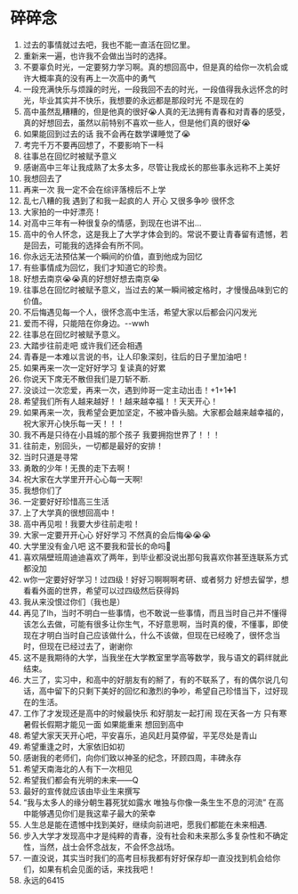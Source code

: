 # 碎碎念
1. 过去的事情就过去吧，我也不能一直活在回忆里。
2. 重新来一遍，也许我不会做出当时的选择。
3. 不要辜负时光，一定要努力学习啊。真的想回高中，但是真的给你一次机会或许大概率真的没有再上一次高中的勇气
4. 一段充满快乐与烦躁的时光，一段我回不去的时光，一段值得我永远怀念的时光，毕业其实并不快乐，我想要的永远都是那段时光 不是现在的
5. 高中虽然乱糟糟的，但是他真的很好😭人真的无法拥有青春和对青春的感受，真的好想回去，虽然以前特别不喜欢一些人，但是他们真的很好😭
6. 如果能回到过去的话 我不会再在数学课睡觉了😭
7. 考完千万不要再回想了，不要影响下一科
8. 往事总在回忆时被赋予意义
9. 感谢高中三年让我成熟了太多太多，尽管让我成长的那些事永远称不上美好
10. 我想回去了
11. 再来一次 我一定不会在综评落榜后不上学
12. 乱七八糟的我 遇到了和我一起疯的人 开心 又很多争吵 很怀念
13. 大家拍的一中好漂亮！
14. 对高中三年有一种很复杂的情感，到现在也讲不出…
15. 高中的令人怀念，这是我上了大学才体会到的。常说不要让青春留有遗憾，若是回去，可能我的选择会有所不同。
16. 你永远无法预估某一个瞬间的价值，直到他成为回忆
17. 有些事情成为回忆，我们才知道它的珍贵。
18. 好想去南京😭😭真的好想好想去南京😭
19. 往事总在回忆时被赋予意义，当过去的某一瞬间被定格时，才慢慢品味到它的价值。
20. 不后悔遇见每一个人，很怀念高中生活，希望大家以后都会闪闪发光
21. 爱而不得，只能陪在你身边。--wwh
22. 往事总在回忆时被赋予意义。
23. 大踏步往前走吧 或许我们还会相遇
24. 青春是一本难以言说的书，让人印象深刻，往后的日子里加油吧！
25. 如果再来一次一定好好学习 复读真的好累
26. 你说天下席无不散但我们是刀斩不断.
27. 没谈过一次恋爱，再来一次，遇到帅哥一定主动出击！+1+1➕1
28. 希望我们所有人越来越好！！越来越幸福！！天天开心！
29. 如果再来一次，我希望会更加坚定，不被冲昏头脑。大家都会越来越幸福的，祝大家开心快乐每一天！！！
30. 我不再是只待在小县城的那个孩子 我要拥抱世界了！！！
31. 往前走，别回头，一切都是最好的安排！
32. 当时只道是寻常 
33. 勇敢的少年！无畏的走下去啊！
34. 祝大家在大学里开开心心每一天啊!
35. 我想你们了
36. 一定要好好珍惜高三生活
37. 上了大学真的很想回高中！
38. 高中再见啦！我要大步往前走啦！
39. 大家一定要开开心心 好好学习 不然真的会后悔😭😭😭
40. 大学里没有金八吧 这不要我和营长的命吗👊
41. 喜欢隔壁班周迪迪喜欢了两年，到毕业都没说出那句我喜欢你甚至连联系方式都没加
42. w你一定要好好学习！过四级！好好习啊啊啊考研、或者努力 好想去留学，想看看外面的世界，希望可以过四级然后获得妈
43. 我从来没恨过你们（我也是）
44. 再见了lh，当时不明白一些事情，也不敢说一些事情，而且当时自己并不懂得该怎么去做，可能有很多让你生气，不好意思啊，当时真的傻，不懂事，即使现在才明白当时自己应该做什么，什么不该做，但现在已经晚了，很怀念当时，但现在已经过去了，谢谢你
45. 这不是我期待的大学，当我坐在大学教室里学高等数学，我与语文的羁绊就此结束。
46. 大三了，实习中，和高中的好朋友有的掰了，有的不联系了，有的偶尔说几句话，高中留下的只剩下美好的回忆和激烈的争吵，希望自己珍惜当下，过好现在的生活。
47. 工作了才发现还是高中的时候最快乐  和好朋友一起打闹  现在天各一方 只有寒暑假长假期才能见一面  如果能重来  想回到高中 
48. 希望大家天天开心吧，平安喜乐，追风赶月莫停留，平芜尽处是青山
49. 希望重逢之时，大家依旧如初
50. 感谢我的老师们，向你们致以神圣的纪念，环顾四周，丰碑永存
51. 希望天南海北的人有下一次相见
52. 希望我们都会有光明的未来——Q
53. 最好的宣传就应该由毕业生来撰写
54. “我与太多人的缘分朝生暮死犹如露水 唯独与你像一条生生不息的河流” 在高中能够遇见你们是我这辈子最大的荣幸 
55. 人生总是能在遗憾中找到美好，继续向前进吧，愿我们都能在未来相遇.
56. 步入大学才发现高中才是纯粹的青春，没有社会和未来那么多复杂性和不确定性，当然，战士会怀念战友，不会怀念战场。
57. 一直没说，其实当时我们的高考目标我都有好好保存却一直没找到机会给你们，如果有机会见面的话，来找我吧！
58. 永远的6415
